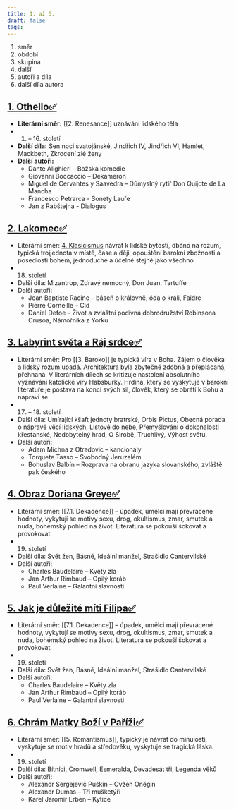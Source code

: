 ```yaml
---
title: 1. až 6.
draft: false
tags:
---
```

   1. směr
  2. období
  3. skupina
  4. další
  5. autoři a díla
  6. další díla autora 
## [1. Othello✅](1.%20Othello✅.md)

- **Literární směr:** [[2. Renesance]] uznávání lidského těla
- 1. – 16. století
- **Další díla:** Sen noci svatojánské, Jindřich IV, Jindřich VI, Hamlet, Mackbeth, Zkrocení zlé ženy
- **Další autoři:**
	- Dante Alighieri – Božská komedie
	- Giovanni Boccaccio – Dekameron
	- Miguel de Cervantes y Saavedra – Důmyslný rytíř Don Quijote de La Mancha
	- Francesco Petrarca - Sonety Lauře
	- Jan z Rabštejna - Dialogus

## [2. Lakomec✅](2.%20Lakomec✅.md)

* Literární směr: [4. Klasicismus](4.%20Klasicismus.md) návrat k lidské bytosti, dbáno na rozum, typická trojjednota v místě, čase a ději, opouštění barokní zbožnosti a posedlosti bohem, jednoduché a účelné stejně jako všechno
* 18. století
* Další díla: Mizantrop, Zdravý nemocný, Don Juan, Tartuffe
* Další autoři:
	* Jean Baptiste Racine – báseň o královně, óda o králi, Faidre
	* Pierre Corneille – Cid
	* Daniel Defoe – Život a zvláštní podivná dobrodružství Robinsona Crusoa, Námořníka z Yorku

## [3. Labyrint světa a Ráj srdce✅](3.%20Labyrint%20světa%20a%20Ráj%20srdce✅.md)

* Literární směr: Pro [[3. Baroko]] je typická víra v Boha. Zájem o člověka a lidský rozum upadá. Architektura byla zbytečně zdobná a přeplácaná, přehnaná. V literárních dílech se kritizuje nastolení absolutního vyznávání katolické víry Habsburky. Hrdina, který se vyskytuje v barokní literatuře je postava na konci svých sil, člověk, který se obrátí k Bohu a napraví se.
* 17. – 18. století
* Další díla: Umírající kšaft jednoty bratrské, Orbis Pictus, Obecná porada o nápravě věcí lidských, Listové do nebe, Přemyšlování o dokonalosti křesťanské, Nedobytelný hrad, O Sirobě, Truchlivý, Výhost světu.
* Další autoři:
	* Adam Michna z Otradovic – kancionály
	* Torquete Tasso – Svobodný Jeruzalém
	* Bohuslav Balbín – Rozprava na obranu jazyka slovanského, zvláště pak českého

## [4. Obraz Doriana Greye✅](4.%20Obraz%20Doriana%20Greye✅.md)

* Literární směr: [[7.1. Dekadence]] – úpadek, umělci mají převrácené hodnoty, vykytují se motivy sexu, drog, okultismus, zmar, smutek a nuda, bohémský pohled na život. Literatura se pokouší šokovat a provokovat.
* 19. století
* Další díla: Svět žen, Básně, Ideální manžel, Strašidlo Cantervilské
* Další autoři: 
	* Charles Baudelaire – Květy zla
	* Jan Arthur Rimbaud – Opilý koráb
	* Paul Verlaine – Galantní slavnosti

## [5. Jak je důležité míti Filipa✅](5.%20Jak%20je%20důležité%20míti%20Filipa✅.md)

* Literární směr: [[7.1. Dekadence]] – úpadek, umělci mají převrácené hodnoty, vykytují se motivy sexu, drog, okultismus, zmar, smutek a nuda, bohémský pohled na život. Literatura se pokouší šokovat a provokovat.
* 19. století
* Další díla: Svět žen, Básně, Ideální manžel, Strašidlo Cantervilské
* Další autoři:
	* Charles Baudelaire – Květy zla
	* Jan Arthur Rimbaud – Opilý koráb
	* Paul Verlaine – Galantní slavnosti

## [6. Chrám Matky Boží v Paříži✅](6.%20Chrám%20Matky%20Boží%20v%20Paříži✅.md)

* Literární směr: [[5. Romantismus]], typický je návrat do minulosti, vyskytuje se motiv hradů a středověku, vyskytuje se tragická láska.
* 19. století
* Další díla: Bítníci, Cromwell, Esmeralda, Devadesát tři, Legenda věků
* Další autoři:
	* Alexandr Sergejevič Puškin – Ovžen Oněgin
	* Alexandr Dumas – Tři mušketýři
	* Karel Jaromír Erben – Kytice